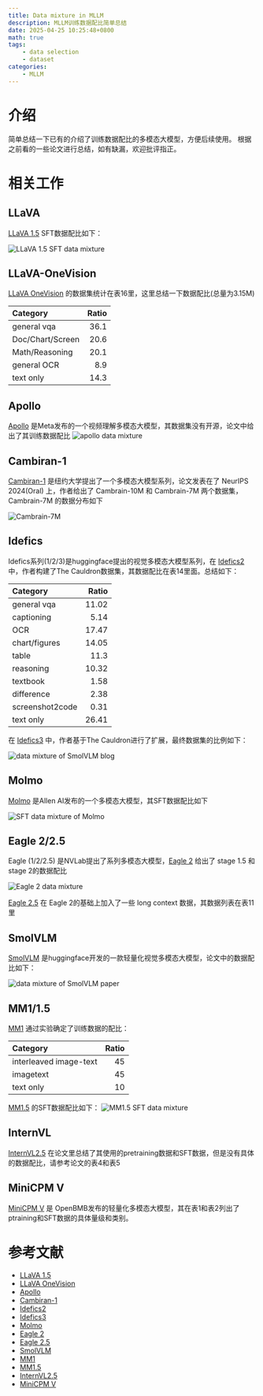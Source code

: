 ```yaml
---
title: Data mixture in MLLM
description: MLLM训练数据配比简单总结
date: 2025-04-25 10:25:48+0800
math: true
tags: 
    - data selection
    - dataset
categories:
    - MLLM 
---
```


# 介绍

简单总结一下已有的介绍了训练数据配比的多模态大模型，方便后续使用。
根据之前看的一些论文进行总结，如有缺漏，欢迎批评指正。

# 相关工作

## LLaVA

[LLaVA 1.5](https://arxiv.org/abs/2310.03744) SFT数据配比如下：

![LLaVA 1.5 SFT data mixture](llava_v1_5_sft_mixture.png)

## LLaVA-OneVision

[LLaVA OneVision](http://arxiv.org/abs/2408.03326) 的数据集统计在表16里，这里总结一下数据配比(总量为3.15M)

| Category        |   Ratio |
|:----------------|--------:|
| general vqa     |   36.1 |
| Doc/Chart/Screen      |    20.6 |
| Math/Reasoning             |   20.1 |
| general OCR   |   8.9 |
| text only       |   14.3 |

## Apollo

[Apollo](http://arxiv.org/abs/2412.10360) 是Meta发布的一个视频理解多模态大模型，其数据集没有开源，论文中给出了其训练数据配比
![apollo data mixture](apollo.png)

## Cambiran-1

[Cambiran-1](http://arxiv.org/abs/2406.16860) 是纽约大学提出了一个多模态大模型系列，论文发表在了 NeurIPS 2024(Oral) 上，作者给出了 Cambrain-10M 和 Cambrain-7M 两个数据集，Cambrain-7M 的数据分布如下

![Cambrain-7M](cambrain-7M.png)

## Idefics

Idefics系列(1/2/3)是huggingface提出的视觉多模态大模型系列，在 [Idefics2](https://arxiv.org/abs/2405.02246) 中，作者构建了The Cauldron数据集，其数据配比在表14里面。总结如下：

| Category        |   Ratio |
|:----------------|--------:|
| general vqa     |   11.02 |
| captioning      |    5.14 |
| OCR             |   17.47 |
| chart/figures   |   14.05 |
| table           |   11.3  |
| reasoning       |   10.32 |
| textbook        |    1.58 |
| difference      |    2.38 |
| screenshot2code |    0.31 |
| text only       |   26.41 |

在 [Idefics3](http://arxiv.org/abs/2408.12637) 中，作者基于The Cauldron进行了扩展，最终数据集的比例如下：

![data mixture of SmolVLM blog](mixture_the_cauldron.png)

## Molmo

[Molmo](http://arxiv.org/abs/2409.17146) 是Allen AI发布的一个多模态大模型，其SFT数据配比如下

![SFT data mixture of Molmo](molmo_sft_data_mixture.png)

## Eagle 2/2.5

Eagle (1/2/2.5) 是NVLab提出了系列多模态大模型，[Eagle 2](http://arxiv.org/abs/2501.14818) 给出了 stage 1.5 和 stage 2的数据配比

![Eagle 2 data mixture](eagle2_data_mixture.png)

[Eagle 2.5](http://arxiv.org/abs/2504.15271) 在 Eagle 2的基础上加入了一些 long context 数据，其数据列表在表11里

## SmolVLM

[SmolVLM](http://arxiv.org/abs/2504.05299) 是huggingface开发的一款轻量化视觉多模态大模型，论文中的数据配比如下：

![data mixture of SmolVLM paper](smol_vlm_data_mixture.png)

## MM1/1.5

[MM1](http://arxiv.org/abs/2403.09611) 通过实验确定了训练数据的配比：

| Category        |   Ratio |
|:----------------|--------:|
| interleaved image-text     |   45 |
| imagetext       |    45 |
| text only       |   10 |

[MM1.5](http://arxiv.org/abs/2409.20566) 的SFT数据配比如下：
![MM1.5 SFT data mixture](MM1_5_data_mixture.png)

## InternVL

[InternVL2.5](http://arxiv.org/abs/2412.05271) 在论文里总结了其使用的pretraining数据和SFT数据，但是没有具体的数据配比，请参考论文的表4和表5

## MiniCPM V

[MiniCPM V](http://arxiv.org/abs/2408.01800) 是 OpenBMB发布的轻量化多模态大模型，其在表1和表2列出了ptraining和SFT数据的具体量级和类别。

# 参考文献

- [LLaVA 1.5](https://arxiv.org/abs/2310.03744)
- [LLaVA OneVision](http://arxiv.org/abs/2408.03326)
- [Apollo](http://arxiv.org/abs/2412.10360)
- [Cambiran-1](http://arxiv.org/abs/2406.16860)
- [Idefics2](https://arxiv.org/abs/2405.02246)
- [Idefics3](http://arxiv.org/abs/2408.12637)
- [Molmo](http://arxiv.org/abs/2409.17146)
- [Eagle 2](http://arxiv.org/abs/2501.14818)
- [Eagle 2.5](http://arxiv.org/abs/2504.15271)
- [SmolVLM](http://arxiv.org/abs/2504.05299)
- [MM1](http://arxiv.org/abs/2403.09611)
- [MM1.5](http://arxiv.org/abs/2409.20566)
- [InternVL2.5](http://arxiv.org/abs/2412.05271)
- [MiniCPM V](http://arxiv.org/abs/2408.01800)
